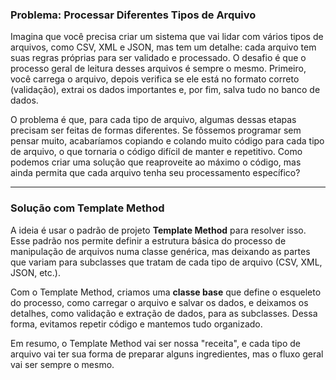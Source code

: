 ### Problema: Processar Diferentes Tipos de Arquivo

Imagina que você precisa criar um sistema que vai lidar com vários tipos de arquivos, como CSV, XML e JSON, mas tem um detalhe: cada arquivo tem suas regras próprias para ser validado e processado. O desafio é que o processo geral de leitura desses arquivos é sempre o mesmo. Primeiro, você carrega o arquivo, depois verifica se ele está no formato correto (validação), extrai os dados importantes e, por fim, salva tudo no banco de dados.

O problema é que, para cada tipo de arquivo, algumas dessas etapas precisam ser feitas de formas diferentes. Se fôssemos programar sem pensar muito, acabaríamos copiando e colando muito código para cada tipo de arquivo, o que tornaria o código difícil de manter e repetitivo. Como podemos criar uma solução que reaproveite ao máximo o código, mas ainda permita que cada arquivo tenha seu processamento específico?

---

### Solução com Template Method

A ideia é usar o padrão de projeto **Template Method** para resolver isso. Esse padrão nos permite definir a estrutura básica do processo de manipulação de arquivos numa classe genérica, mas deixando as partes que variam para subclasses que tratam de cada tipo de arquivo (CSV, XML, JSON, etc.).

Com o Template Method, criamos uma **classe base** que define o esqueleto do processo, como carregar o arquivo e salvar os dados, e deixamos os detalhes, como validação e extração de dados, para as subclasses. Dessa forma, evitamos repetir código e mantemos tudo organizado.

Em resumo, o Template Method vai ser nossa "receita", e cada tipo de arquivo vai ter sua forma de preparar alguns ingredientes, mas o fluxo geral vai ser sempre o mesmo.